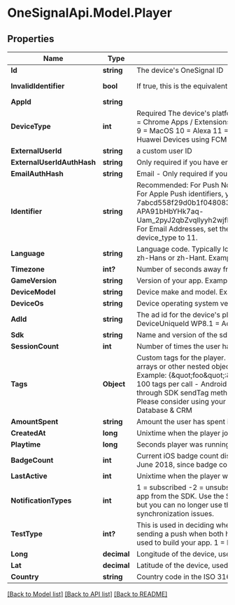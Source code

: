 # OneSignalApi.Model.Player

## Properties

Name | Type | Description | Notes
------------ | ------------- | ------------- | -------------
**Id** | **string** | The device&#39;s OneSignal ID | [readonly] 
**InvalidIdentifier** | **bool** | If true, this is the equivalent of a user being Unsubscribed | [optional] [readonly] 
**AppId** | **string** |  | [optional] 
**DeviceType** | **int** | Required The device&#39;s platform:   0 &#x3D; iOS   1 &#x3D; Android   2 &#x3D; Amazon   3 &#x3D; WindowsPhone (MPNS)   4 &#x3D; Chrome Apps / Extensions   5 &#x3D; Chrome Web Push   6 &#x3D; Windows (WNS)   7 &#x3D; Safari   8 &#x3D; Firefox   9 &#x3D; MacOS   10 &#x3D; Alexa   11 &#x3D; Email   13 &#x3D; For Huawei App Gallery Builds SDK Setup. Not for Huawei Devices using FCM   14 &#x3D; SMS  | 
**ExternalUserId** | **string** | a custom user ID | [optional] 
**ExternalUserIdAuthHash** | **string** | Only required if you have enabled Identity Verification and device_type is NOT 11 email. | [optional] 
**EmailAuthHash** | **string** | Email - Only required if you have enabled Identity Verification and device_type is email (11). | [optional] 
**Identifier** | **string** | Recommended: For Push Notifications, this is the Push Token Identifier from Google or Apple. For Apple Push identifiers, you must strip all non alphanumeric characters. Examples: iOS: 7abcd558f29d0b1f048083e2834ad8ea4b3d87d8ad9c088b33c132706ff445f0 Android: APA91bHbYHk7aq-Uam_2pyJ2qbZvqllyyh2wjfPRaw5gLEX2SUlQBRvOc6sck1sa7H7nGeLNlDco8lXj83HWWwzV... For Email Addresses, set the full email address email@email.com and make sure to set device_type to 11.  | [optional] 
**Language** | **string** | Language code. Typically lower case two letters, except for Chinese where it must be one of zh-Hans or zh-Hant. Example: en  | [optional] 
**Timezone** | **int?** | Number of seconds away from UTC. Example: -28800  | [optional] 
**GameVersion** | **string** | Version of your app. Example: 1.1  | [optional] 
**DeviceModel** | **string** | Device make and model. Example: iPhone5,1  | [optional] 
**DeviceOs** | **string** | Device operating system version. Example: 7.0.4  | [optional] 
**AdId** | **string** | The ad id for the device&#39;s platform: Android &#x3D; Advertising Id iOS &#x3D; identifierForVendor WP8.0 &#x3D; DeviceUniqueId WP8.1 &#x3D; AdvertisingId  | [optional] 
**Sdk** | **string** | Name and version of the sdk/plugin that&#39;s calling this API method (if any) | [optional] 
**SessionCount** | **int** | Number of times the user has played the game, defaults to 1 | [optional] 
**Tags** | **Object** | Custom tags for the player. Only support string and integer key value pairs. Does not support arrays or other nested objects. Setting a tag value to null or an empty string will remove the tag. Example: {\&quot;foo\&quot;:\&quot;bar\&quot;,\&quot;this\&quot;:\&quot;that\&quot;} Limitations: - 100 tags per call - Android SDK users: tags cannot be removed or changed via API if set through SDK sendTag methods. Recommended to only tag devices with 1 kilobyte of data Please consider using your own Database to save more than 1 kilobyte of data. See: Internal Database &amp; CRM  | [optional] 
**AmountSpent** | **string** | Amount the user has spent in USD, up to two decimal places | [optional] 
**CreatedAt** | **long** | Unixtime when the player joined the game | [optional] 
**Playtime** | **long** | Seconds player was running your app. | [optional] 
**BadgeCount** | **int** | Current iOS badge count displayed on the app icon NOTE: Not supported for apps created after June 2018, since badge count for apps created after this date are handled on the client.  | [optional] 
**LastActive** | **int** | Unixtime when the player was last active | [optional] 
**NotificationTypes** | **int** | 1 &#x3D; subscribed -2 &#x3D; unsubscribed iOS - These values are set each time the user opens the app from the SDK. Use the SDK function set Subscription instead. Android - You may set this but you can no longer use the SDK method setSubscription later in your app as it will create synchronization issues.  | [optional] 
**TestType** | **int?** | This is used in deciding whether to use your iOS Sandbox or Production push certificate when sending a push when both have been uploaded. Set to the iOS provisioning profile that was used to build your app. 1 &#x3D; Development 2 &#x3D; Ad-Hoc Omit this field for App Store builds.  | [optional] 
**Long** | **decimal** | Longitude of the device, used for geotagging to segment on. | [optional] 
**Lat** | **decimal** | Latitude of the device, used for geotagging to segment on. | [optional] 
**Country** | **string** | Country code in the ISO 3166-1 Alpha 2 format | [optional] 

[[Back to Model list]](../README.md#documentation-for-models) [[Back to API list]](../README.md#documentation-for-api-endpoints) [[Back to README]](../README.md)

